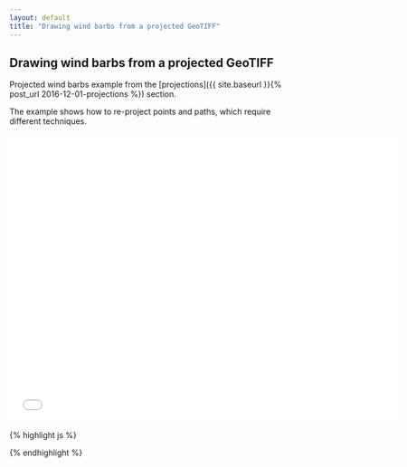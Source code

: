 ```yaml
---
layout: default
title: "Drawing wind barbs from a projected GeoTIFF"
---
```

Drawing wind barbs from a projected GeoTIFF
-------------------------------------------
Projected wind barbs example from the [projections]({{ site.baseurl }}{% post_url 2016-12-01-projections %}) section.

The example shows how to re-project points and paths, which require different techniques.

<iframe frameborder="no" border="0" scrolling="no" marginwidth="0" marginheight="0" width="690" height="510" src="{{ site.baseurl }}/code_samples/wind-barbs-projected.html"></iframe>

{% highlight js %}
<!DOCTYPE html>
<meta charset="utf-8">
<body>
<script src="https://d3js.org/d3.v4.min.js"></script>
<script src="geotiff.min.js"></script>
<script src="reproject.js"></script>
<script src="proj4.js"></script>
<script src="raster-marching-squares.min.js"></script>
<script src="http://d3js.org/topojson.v1.min.js"></script>
<script src="https://d3js.org/d3-scale-chromatic.v1.min.js"></script>
<script>
var width = 680,
    height = 500,
    barbSize = 40;

var projection = d3.geoConicConformal()
    .rotate([82, 0])
    .center([0, 34.83158])
    .parallels([30, 60])
    .scale(2300)
    .translate([width / 2, height / 2]);

var canvas = d3.select("body").append("canvas")
    .attr("width", width)
    .attr("height", height);

var context = canvas.node().getContext("2d");
d3.request("wrf.tiff")
  .responseType('arraybuffer')
  .get(function(error, tiffData){
d3.json("world-110m.json", function(error, topojsonData) {
  var countries = topojson.feature(topojsonData, topojsonData.objects.countries);
  var path = d3.geoPath()
      .projection(projection).context(context);

  context.beginPath();
  context.fillStyle = "#aaa";
  path(countries);
  context.fill();

  var tiff = GeoTIFF.parse(tiffData.response);
  var image = tiff.getImage();
  var rasters = image.readRasters();
  var tiepoint = image.getTiePoints()[0];
  var pixelScale = image.getFileDirectory().ModelPixelScale;
  var geoTransform = [tiepoint.x, pixelScale[0], 0, tiepoint.y, 0, -1*pixelScale[1]];

  var uData = new Array(image.getHeight());
  var vData = new Array(image.getHeight());
  var spdData = new Array(image.getHeight());
  for (var j = 0; j<image.getHeight(); j++){
      uData[j] = new Array(image.getWidth());
      vData[j] = new Array(image.getWidth());
      spdData[j] = new Array(image.getWidth());
      for (var i = 0; i<image.getWidth(); i++){
          uData[j][i] = rasters[0][i + j*image.getWidth()];
          vData[j][i] = rasters[1][i + j*image.getWidth()];
          spdData[j][i] = 1.943844492 * Math.sqrt(uData[j][i]*uData[j][i] + vData[j][i]*vData[j][i]);
      }
  }

  var intervalsSpd = [0, 5, 10, 15, 20, 25, 30, 35, 40];
  var bandsSpd = rastertools.isobands(spdData, geoTransform, intervalsSpd);
  //console.info(image.getGeoKeys());
  var firstProjection='PROJCS["unnamed",\
    GEOGCS["unnamed ellipse",\
        DATUM["unknown",\
            SPHEROID["unnamed",6370997,0]],\
        PRIMEM["Greenwich",0],\
        UNIT["degree",0.0174532925199433]],\
    PROJECTION["Lambert_Conformal_Conic_2SP"],\
    PARAMETER["standard_parallel_1",30],\
    PARAMETER["standard_parallel_2",60],\
    PARAMETER["latitude_of_origin",34.83158],\
    PARAMETER["central_meridian",-98],\
    PARAMETER["false_easting",0],\
    PARAMETER["false_northing",0],\
    UNIT["metre",1,\
        AUTHORITY["EPSG","9001"]]]';

  bandsSpd = reproject.toWgs84(bandsSpd, firstProjection);
  var colorScale = d3.scaleSequential(d3.interpolateBuPu);
  bandsSpd.features.forEach(function(d, i) {
      context.beginPath();
      context.globalAlpha = 0.7;
      context.fillStyle = colorScale(intervalsSpd[i]/40);
      path(d);
      context.fill();
  });

  var xPos = d3.range(barbSize, width, barbSize);
  var yPos = d3.range(barbSize, height, barbSize);


  xPos.forEach(function(x){
    yPos.forEach(function(y){
      var coords = projection.invert([x,y]);
      coords = proj4(firstProjection).forward(coords);
      var px = Math.round((coords[0] - geoTransform[0]) / geoTransform[1]);
      var py = Math.round((coords[1] - geoTransform[3]) / geoTransform[5]);
      var angle = Math.atan2(-vData[py][px],uData[py][px]);
      var spd5 = Math.round(spdData[py][px]/5);
      var spd10 = Math.floor(spd5/2);
      spd5 = spd5%2;
      var spd50 = Math.floor(spd10/5);
      spd10 = spd10%5;
      context.save();
      context.translate(x, y);
      context.rotate(angle);
      context.beginPath();
      context.strokeStyle = "#444";
      context.fillStyle = "#444";

      var pos = -barbSize/2;
      var separation = 3;

      for(var i=0; i<spd50; i++){
        context.moveTo(pos, 0);
        context.lineTo(pos+barbSize/8, barbSize/4);
        context.lineTo(pos+barbSize/4, 0);
        pos = pos + barbSize/4 + separation;
        context.fill();
      }
      for(var i=0; i<spd10; i++){
        context.moveTo(pos, 0);
        context.lineTo(pos, barbSize/3);
        pos = pos + separation
      }
      if(spd5==1){
        if (pos == -barbSize/2){
          pos = pos + separation
        }
        context.moveTo(pos, 0);
        context.lineTo(pos, barbSize/6);
      }
      if(spd5==0 && spd10== 0 && spd50==0){
        context.arc(0, 0, 4, 0, 2 * Math.PI, false);
      } else {
        context.moveTo(-barbSize/2,0);
        context.lineTo(barbSize/2,0);
      }
      context.stroke();
      context.restore();
    });
  });

  context.beginPath();
  context.lineWidth = 1.5;
  context.strokeStyle = "#777";
  path(countries);
  context.stroke();

});
});
</script>

</body>
{% endhighlight %}
